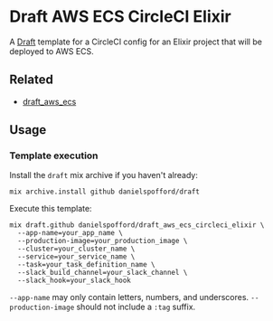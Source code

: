 # Draft AWS ECS CircleCI Elixir

A [Draft](https://github.com/danielspofford/draft) template for a CircleCI
config for an Elixir project that will be deployed to AWS ECS.

## Related

- [draft_aws_ecs](https://github.com/danielspofford/draft_aws_ecs)

## Usage

### Template execution

Install the `draft` mix archive if you haven't already:

```
mix archive.install github danielspofford/draft
```

Execute this template:

```
mix draft.github danielspofford/draft_aws_ecs_circleci_elixir \
  --app-name=your_app_name \
  --production-image=your_production_image \
  --cluster=your_cluster_name \
  --service=your_service_name \
  --task=your_task_definition_name \
  --slack_build_channel=your_slack_channel \
  --slack_hook=your_slack_hook
```

`--app-name` may only contain letters, numbers, and underscores.
`--production-image` should not include a `:tag` suffix.
